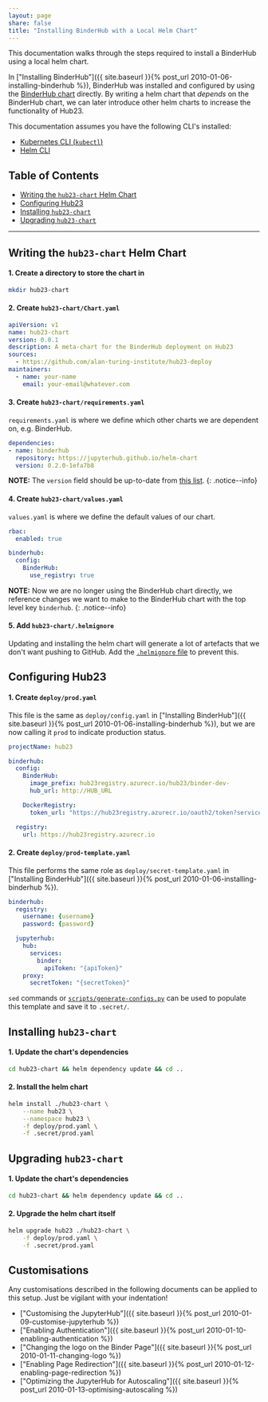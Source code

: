 ```yaml
---
layout: page
share: false
title: "Installing BinderHub with a Local Helm Chart"
---
```


This documentation walks through the steps required to install a BinderHub using a local helm chart.

In ["Installing BinderHub"]({{ site.baseurl }}{% post_url 2010-01-06-installing-binderhub %}), BinderHub was installed and configured by using the [BinderHub chart](https://jupyterhub.github.io/helm-chart/#development-releases-binderhub) directly.
By writing a helm chart that _depends_ on the BinderHub chart, we can later introduce other helm charts to increase the functionality of Hub23.

This documentation assumes you have the following CLI's installed:

- [Kubernetes CLI (`kubectl`)](https://kubernetes.io/docs/tasks/tools/install-kubectl/#install-kubectl)
- [Helm CLI](https://helm.sh/docs/using_helm/#installing-helm)

## Table of Contents

- [Writing the `hub23-chart` Helm Chart](#writing-the-hub23-chart-helm-chart)
- [Configuring Hub23](#configuring-hub23)
- [Installing `hub23-chart`](#installing-hub23-chart)
- [Upgrading `hub23-chart`](#upgrading-hub23-chart)

---

## Writing the `hub23-chart` Helm Chart

#### 1. Create a directory to store the chart in

```bash
mkdir hub23-chart
```

#### 2. Create `hub23-chart/Chart.yaml`

```yaml
apiVersion: v1
name: hub23-chart
version: 0.0.1
description: A meta-chart for the BinderHub deployment on Hub23
sources:
  - https://github.com/alan-turing-institute/hub23-deploy
maintainers:
  - name: your-name
    email: your-email@whatever.com
```

#### 3. Create `hub23-chart/requirements.yaml`

`requirements.yaml` is where we define which other charts we are dependent on, e.g. BinderHub.

```yaml
dependencies:
- name: binderhub
  repository: https://jupyterhub.github.io/helm-chart
  version: 0.2.0-1efa7b8
```

**NOTE:** The `version` field should be up-to-date from [this list](https://jupyterhub.github.io/helm-chart/#development-releases-binderhub).
{: .notice--info}

#### 4. Create `hub23-chart/values.yaml`

`values.yaml` is where we define the default values of our chart.

```yaml
rbac:
  enabled: true

binderhub:
  config:
    BinderHub:
      use_registry: true
```

**NOTE:** Now we are no longer using the BinderHub chart directly, we reference changes we want to make to the BinderHub chart with the top level key `binderhub`.
{: .notice--info}

#### 5. Add `hub23-chart/.helmignore`

Updating and installing the helm chart will generate a lot of artefacts that we don't want pushing to GitHub.
Add the [`.helmignore` file](https://github.com/helm/helm/blob/master/pkg/repo/repotest/testdata/examplechart/.helmignore) to prevent this.

## Configuring Hub23

#### 1. Create `deploy/prod.yaml`

This file is the same as `deploy/config.yaml` in ["Installing BinderHub"]({{ site.baseurl }}{% post_url 2010-01-06-installing-binderhub %}), but we are now calling it `prod` to indicate production status.

```yaml
projectName: hub23

binderhub:
  config:
    BinderHub:
      image_prefix: hub23registry.azurecr.io/hub23/binder-dev-
      hub_url: http://HUB_URL

    DockerRegistry:
      token_url: "https://hub23registry.azurecr.io/oauth2/token?service=hub23registry.azurecr.io"

  registry:
    url: https://hub23registry.azurecr.io
```

#### 2. Create `deploy/prod-template.yaml`

This file performs the same role as `deploy/secret-template.yaml` in ["Installing BinderHub"]({{ site.baseurl }}{% post_url 2010-01-06-installing-binderhub %}).

```yaml
binderhub:
  registry:
    username: {username}
    password: {password}

  jupyterhub:
    hub:
      services:
        binder:
          apiToken: "{apiToken}"
    proxy:
      secretToken: "{secretToken}"
```

`sed` commands or [`scripts/generate-configs.py`](https://github.com/alan-turing-institute/hub23-deploy/blob/master/scripts/generate-configs.py) can be used to populate this template and save it to `.secret/`.

## Installing `hub23-chart`

#### 1. Update the chart's dependencies

```bash
cd hub23-chart && helm dependency update && cd ..
```

#### 2. Install the helm chart

```bash
helm install ./hub23-chart \
    --name hub23 \
    --namespace hub23 \
    -f deploy/prod.yaml \
    -f .secret/prod.yaml
```

## Upgrading `hub23-chart`

#### 1. Update the chart's dependencies

```bash
cd hub23-chart && helm dependency update && cd ..
```

#### 2. Upgrade the helm chart itself

```bash
helm upgrade hub23 ./hub23-chart \
    -f deploy/prod.yaml \
    -f .secret/prod.yaml
```

## Customisations

Any customisations described in the following documents can be applied to this setup.
Just be vigilant with your indentation!

- ["Customising the JupyterHub"]({{ site.baseurl }}{% post_url 2010-01-09-customise-jupyterhub %})
- ["Enabling Authentication"]({{ site.baseurl }}{% post_url 2010-01-10-enabling-authentication %})
- ["Changing the logo on the Binder Page"]({{ site.baseurl }}{% post_url 2010-01-11-changing-logo %})
- ["Enabling Page Redirection"]({{ site.baseurl }}{% post_url 2010-01-12-enabling-page-redirection %})
- ["Optimizing the JupyterHub for Autoscaling"]({{ site.baseurl }}{% post_url 2010-01-13-optimising-autoscaling %})
